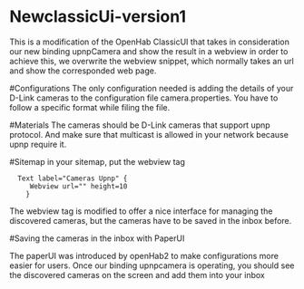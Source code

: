 # NewclassicUi-version1
This is a modification of the OpenHab ClassicUI that takes in consideration our new binding upnpCamera and show the result in a webview
in order to achieve this, we overwrite the webview snippet, which normally takes an url and show the corresponded web page.

#Configurations
The only configuration needed is adding the details of your D-Link cameras to the configuration file camera.properties.
You have to follow a specific format while filing the file.

#Materials
The cameras should be D-Link cameras that support upnp protocol.
And make sure that multicast is allowed in your network because  upnp require it.

#Sitemap
in your sitemap, put the webview tag 

      Text label="Cameras Upnp" {
         Webview url="" height=10
        }

The webview tag is modified to offer a nice interface for managing the discovered cameras, but the cameras have to be saved in the inbox before.

#Saving the cameras in the inbox with PaperUI

The paperUI was introduced by openHab2 to make configurations more easier for users. 
Once our binding upnpcamera is operating, you should see the discovered cameras on the screen and add them into your inbox
